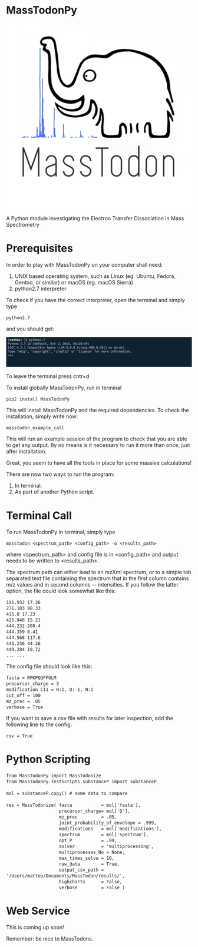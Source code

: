 # MassTodonPy

![Alt](/Webpage/masstodon2.jpg)

A Python module investigating the Electron Transfer Dissociation in Mass Spectrometry

# Prerequisites

In order to play with MassTodonPy on your computer shall need:
1. UNIX based operating system, such as Linux (eg. Ubuntu, Fedora, Gentoo, or similar) or macOS (eg. macOS Sierra)
2. python2.7 interpreter

To check if you have the correct interpreter, open the terminal and simply type

```{bash}
python2.7
```
and you should get:

![Alt](/Webpage/python_terminal.png)

To leave the terminal press cntr+d

To install globally MassTodonPy, run in terminal
```{bash}
pip2 install MassTodonPy
```

This will install MassTodonPy and the required dependencies.
To check the installation, simply write now:

```{bash}
masstodon_example_call
```

This will run an example session of the program to check that you are able to get any output. By no means is it necessary to run it more than once, just after installation.

Great, you seem to have all the tools in place for some massive calculations!

There are now two ways to run the program:

1. In terminal.
2. As part of another Python script.

# Terminal Call

To run MassTodonPy in terminal, simply type

```{bash}
masstodon <spectrum_path> <config_path> -o <results_path>
```
where <spectrum_path> and config file is in <config_path> and output needs to be written to <results_path>.

The spectrum path can either lead to an mzXml spectrum, or to a simple tab separated text file containing the spectrum that in the first column contains m/z values and in second columns -- intensities. If you follow the latter option, the file could look somewhat like this:

```{bash}
191.932 17.36
271.183 98.33
415.8 17.23
425.948 15.21
444.232 208.4
444.359 6.41
444.568 117.6
445.236 44.26
449.284 19.72
... ...
```

The config file should look like this:

```{bash}
fasta = RPKPQQFFGLM
precursor_charge = 3
modification C11 = H:1, O:-1, N:1
cut_off = 100
mz_prec = .05
verbose = True
```

If you want to save a csv file with results for later inspection, add the following line to the config:

```{bash}
csv = True
```


# Python Scripting

```{python}
from MassTodonPy import MassTodonize
from MassTodonPy.TestScripts.substanceP import substanceP

mol = substanceP.copy() # some data to compare

res = MassTodonize( fasta           = mol['fasta'],
                    precursor_charge= mol['Q'],
                    mz_prec         = .05,
                    joint_probability_of_envelope = .999,
                    modifications   = mol['modifications'],
                    spectrum        = mol['spectrum'],
                    opt_P           = .99,
                    solver          = 'multiprocessing',
                    multiprocesses_No = None,
                    max_times_solve = 10,
                    raw_data        = True,
                    output_csv_path = '/Users/matteo/Documents/MassTodon/results/',
                    highcharts      = False,
                    verbose         = False )

```

# Web Service

This is coming up soon!

Remember: be nice to MassTodons.
